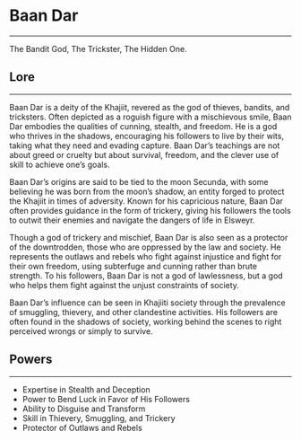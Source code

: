 # Baan Dar

---

The Bandit God, The Trickster, The Hidden One.

## Lore

---

Baan Dar is a deity of the Khajiit, revered as the god of thieves, bandits, and tricksters. Often depicted as a roguish figure with a mischievous smile, Baan Dar embodies the qualities of cunning, stealth, and freedom. He is a god who thrives in the shadows, encouraging his followers to live by their wits, taking what they need and evading capture. Baan Dar’s teachings are not about greed or cruelty but about survival, freedom, and the clever use of skill to achieve one’s goals.

Baan Dar’s origins are said to be tied to the moon Secunda, with some believing he was born from the moon’s shadow, an entity forged to protect the Khajiit in times of adversity. Known for his capricious nature, Baan Dar often provides guidance in the form of trickery, giving his followers the tools to outwit their enemies and navigate the dangers of life in Elsweyr.

Though a god of trickery and mischief, Baan Dar is also seen as a protector of the downtrodden, those who are oppressed by the law and society. He represents the outlaws and rebels who fight against injustice and fight for their own freedom, using subterfuge and cunning rather than brute strength. To his followers, Baan Dar is not a god of lawlessness, but a god who helps them fight against the unjust constraints of society.

Baan Dar’s influence can be seen in Khajiiti society through the prevalence of smuggling, thievery, and other clandestine activities. His followers are often found in the shadows of society, working behind the scenes to right perceived wrongs or simply to survive.

## Powers

---

- Expertise in Stealth and Deception
- Power to Bend Luck in Favor of His Followers
- Ability to Disguise and Transform
- Skill in Thievery, Smuggling, and Trickery
- Protector of Outlaws and Rebels
